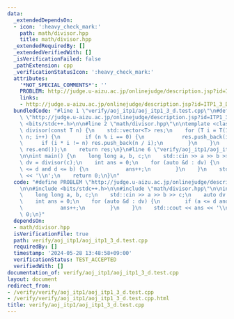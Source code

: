 ```yaml
---
data:
  _extendedDependsOn:
  - icon: ':heavy_check_mark:'
    path: math/divisor.hpp
    title: math/divisor.hpp
  _extendedRequiredBy: []
  _extendedVerifiedWith: []
  _isVerificationFailed: false
  _pathExtension: cpp
  _verificationStatusIcon: ':heavy_check_mark:'
  attributes:
    '*NOT_SPECIAL_COMMENTS*': ''
    PROBLEM: http://judge.u-aizu.ac.jp/onlinejudge/description.jsp?id=ITP1_3_D
    links:
    - http://judge.u-aizu.ac.jp/onlinejudge/description.jsp?id=ITP1_3_D
  bundledCode: "#line 1 \"verify/aoj_itp1/aoj_itp1_3_d.test.cpp\"\n#define PROBLEM\
    \ \"http://judge.u-aizu.ac.jp/onlinejudge/description.jsp?id=ITP1_3_D\"\n\n#include\
    \ <bits/stdc++.h>\n\n#line 2 \"math/divisor.hpp\"\n\ntemplate <class T> std::vector<T>\
    \ divisor(const T n) {\n    std::vector<T> res;\n    for (T i = T(1); i * i <=\
    \ n; i++) {\n        if (n % i == 0) {\n            res.push_back(i);\n      \
    \      if (i * i != n) res.push_back(n / i);\n        }\n    }\n    std::sort(res.begin(),\
    \ res.end());\n    return res;\n}\n#line 6 \"verify/aoj_itp1/aoj_itp1_3_d.test.cpp\"\
    \n\nint main() {\n    long long a, b, c;\n    std::cin >> a >> b >> c;\n    auto\
    \ dv = divisor(c);\n    int ans = 0;\n    for (auto &d : dv) {\n        if (a\
    \ <= d and d <= b) {\n            ans++;\n        }\n    }\n    std::cout << ans\
    \ << '\\n';\n    return 0;\n}\n"
  code: "#define PROBLEM \"http://judge.u-aizu.ac.jp/onlinejudge/description.jsp?id=ITP1_3_D\"\
    \n\n#include <bits/stdc++.h>\n\n#include \"math/divisor.hpp\"\n\nint main() {\n\
    \    long long a, b, c;\n    std::cin >> a >> b >> c;\n    auto dv = divisor(c);\n\
    \    int ans = 0;\n    for (auto &d : dv) {\n        if (a <= d and d <= b) {\n\
    \            ans++;\n        }\n    }\n    std::cout << ans << '\\n';\n    return\
    \ 0;\n}"
  dependsOn:
  - math/divisor.hpp
  isVerificationFile: true
  path: verify/aoj_itp1/aoj_itp1_3_d.test.cpp
  requiredBy: []
  timestamp: '2024-05-28 13:48:58+09:00'
  verificationStatus: TEST_ACCEPTED
  verifiedWith: []
documentation_of: verify/aoj_itp1/aoj_itp1_3_d.test.cpp
layout: document
redirect_from:
- /verify/verify/aoj_itp1/aoj_itp1_3_d.test.cpp
- /verify/verify/aoj_itp1/aoj_itp1_3_d.test.cpp.html
title: verify/aoj_itp1/aoj_itp1_3_d.test.cpp
---
```

